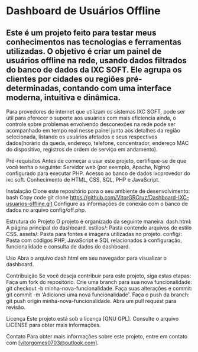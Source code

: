 # Dashboard de Usuários Offline
## Este é um projeto feito para testar meus conhecimentos nas tecnologias e ferramentas utilizadas. O objetivo é criar um painel de usuários offline na rede, usando dados filtrados do banco de dados da IXC SOFT. Ele agrupa os clientes por cidades ou regiões pré-determinadas, contando com uma interface moderna, intuitiva e dinâmica.
Para provedores de internet que utilizam os sistemas IXC SOFT, pode ser útil para oferecer o suporte aos usuários com mais eficiencia ainda, o controle sobre problemas envolvendo desconexões na rede pode ser acompanhado em tempo real nesse painel junto aos detalhes da região selecionada, listando os usuários afetados e seus respectivos dados(horário da queda, endereço, telefone, concentrador, endereço MAC do dispositivo, registros de ordem de serviço em andamento).

Pré-requisitos
Antes de começar a usar este projeto, certifique-se de que você tenha o seguinte:
Servidor web (por exemplo, Apache, Nginx) configurado para executar PHP.
Acesso ao banco de dados ixcprovedor do ixc soft.
Conhecimento de HTML, CSS, SQL, PHP e JavaScript.

Instalação
Clone este repositório para o seu ambiente de desenvolvimento:
bash
Copy code
git clone https://github.com/VitorGRCruz/Dashboard-IXC-usuarios-offline.git
Configure as informações de conexão com o banco de dados no arquivo config/off.php.

Estrutura do Projeto
O projeto é organizado da seguinte maneira:
dash.html: A página principal do dashboard.
estilos/: Pasta contendo arquivos de estilo CSS.
assets/: Pasta para fontes e imagens utilizadas no projeto.
config/: Pasta com códigos PHP, JavaScript e SQL relacionados à configuração, funcionalidade e consulta de dados do dashboard.

Uso
Abra o arquivo dash.html em seu navegador para visualizar o dashboard.

Contribuição
Se você deseja contribuir para este projeto, siga estas etapas:
Faça um fork do repositório.
Crie uma branch para sua nova funcionalidade: git checkout -b minha-nova-funcionalidade.
Faça suas alterações e commit: git commit -m 'Adicionei uma nova funcionalidade'.
Faça o push da branch: git push origin minha-nova-funcionalidade.
Abra um pull request para revisão.

Licença
Este projeto está sob a licença [GNU GPL]. Consulte o arquivo LICENSE para obter mais informações.

Contato
Para obter mais informações sobre este projeto, entre em contato com [vitorgomes0703@outlook.com].
